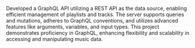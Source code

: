 Developed a GraphQL API utilizing a REST API as the data source, enabling efficient management of playlists and tracks. The server supports queries and mutations, adheres to GraphQL conventions, and utilizes advanced features like arguments, variables, and input types. This project demonstrates proficiency in GraphQL, enhancing flexibility and scalability in accessing and manipulating music data.






